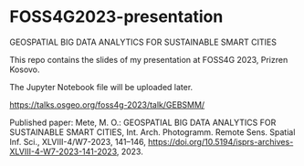 # FOSS4G2023-presentation
GEOSPATIAL BIG DATA ANALYTICS FOR SUSTAINABLE SMART CITIES

This repo contains the slides of my presentation at FOSS4G 2023, Prizren Kosovo.

The Jupyter Notebook file will be uploaded later.

https://talks.osgeo.org/foss4g-2023/talk/GEBSMM/

Published paper:
Mete, M. O.: GEOSPATIAL BIG DATA ANALYTICS FOR SUSTAINABLE SMART CITIES, Int. Arch. Photogramm. Remote Sens. Spatial Inf. Sci., XLVIII-4/W7-2023, 141–146, https://doi.org/10.5194/isprs-archives-XLVIII-4-W7-2023-141-2023, 2023.
